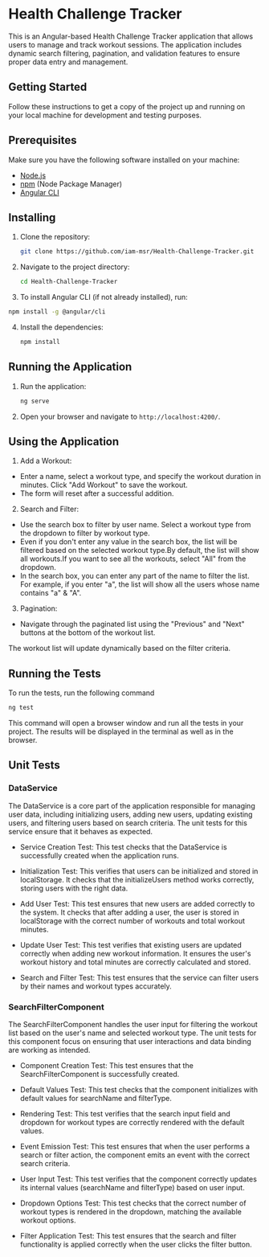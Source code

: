 # Health Challenge Tracker

This is an Angular-based Health Challenge Tracker application that allows users to manage and track workout sessions. The application includes dynamic search filtering, pagination, and validation features to ensure proper data entry and management.

## Getting Started

Follow these instructions to get a copy of the project up and running on your local machine for development and testing purposes.

## Prerequisites

Make sure you have the following software installed on your machine:

- [Node.js](https://nodejs.org/)
- [npm](https://www.npmjs.com/) (Node Package Manager)
- [Angular CLI](https://angular.io/cli)

## Installing

1. Clone the repository:

   ```bash
   git clone https://github.com/iam-msr/Health-Challenge-Tracker.git


2. Navigate to the project directory:

   ```bash
   cd Health-Challenge-Tracker
   ```
3. To install Angular CLI (if not already installed), run:
  ```bash
  npm install -g @angular/cli
  ```
4. Install the dependencies:

   ```bash
   npm install
   ```

## Running the Application

1. Run the application:

   ```bash
   ng serve
   ```
2. Open your browser and navigate to `http://localhost:4200/`.


## Using the Application

1. Add a Workout:

- Enter a name, select a workout type, and specify the workout duration in minutes. Click "Add Workout" to save the workout.
 - The form will reset after a successful addition.

2. Search and Filter:

 - Use the search box to filter by user name. Select a workout type from the dropdown to filter by workout type.
 - Even if you don't enter any value in the search box, the list will be filtered based on the selected workout type.By default, the list will show all workouts.If you want to see all the workouts, select "All" from the dropdown.
 - In the search box, you can enter any part of the name to filter the list. For example, if you enter "a", the list will show all the users whose name contains "a" & "A".

3. Pagination:

 - Navigate through the paginated list using the "Previous" and "Next" buttons at the bottom of the workout list.

 The workout list will update dynamically based on the filter criteria.
## Running the Tests

To run the tests, run the following command

```bash
ng test
```
This command will open a browser window and run all the tests in your project. The results will be displayed in the terminal as well as in the browser.

## Unit Tests

### DataService

The DataService is a core part of the application responsible for managing user data, including initializing users, adding new users, updating existing users, and filtering users based on search criteria. The unit tests for this service ensure that it behaves as expected.

- Service Creation Test: This test checks that the DataService is successfully created when the application runs.

- Initialization Test: This verifies that users can be initialized and stored in localStorage. It checks that the initializeUsers method works correctly, storing users with the right data.

- Add User Test: This test ensures that new users are added correctly to the system. It checks that after adding a user, the user is stored in localStorage with the correct number of workouts and total workout minutes.

- Update User Test: This test verifies that existing users are updated correctly when adding new workout information. It ensures the user's workout history and total minutes are correctly calculated and stored.

- Search and Filter Test: This test ensures that the service can filter users by their names and workout types accurately.

### SearchFilterComponent

The SearchFilterComponent handles the user input for filtering the workout list based on the user's name and selected workout type. The unit tests for this component focus on ensuring that user interactions and data binding are working as intended.

- Component Creation Test: This test ensures that the SearchFilterComponent is successfully created.

- Default Values Test: This test checks that the component initializes with default values for searchName and filterType.

- Rendering Test: This test verifies that the search input field and dropdown for workout types are correctly rendered with the default values.

- Event Emission Test: This test ensures that when the user performs a search or filter action, the component emits an event with the correct search criteria.

- User Input Test: This test verifies that the component correctly updates its internal values (searchName and filterType) based on user input.

- Dropdown Options Test: This test checks that the correct number of workout types is rendered in the dropdown, matching the available workout options.

- Filter Application Test: This test ensures that the search and filter functionality is applied correctly when the user clicks the filter button.